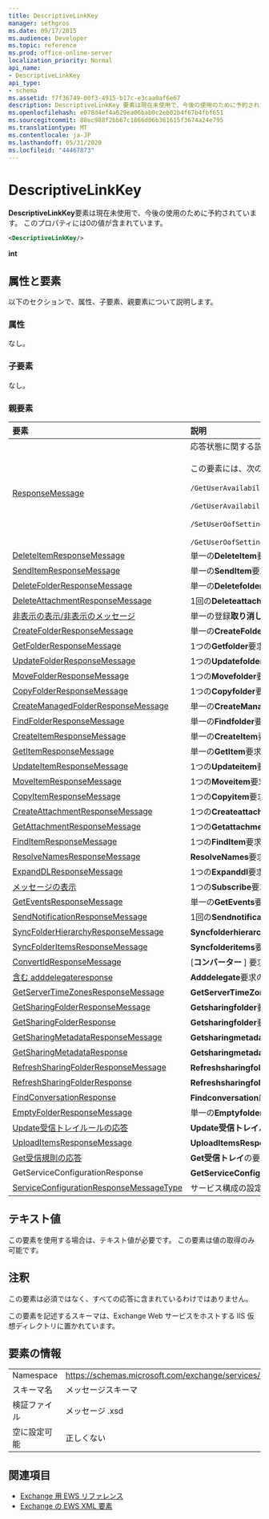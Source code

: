 ```yaml
---
title: DescriptiveLinkKey
manager: sethgros
ms.date: 09/17/2015
ms.audience: Developer
ms.topic: reference
ms.prod: office-online-server
localization_priority: Normal
api_name:
- DescriptiveLinkKey
api_type:
- schema
ms.assetid: f7f36749-00f3-4915-b17c-e3caa0af6e67
description: DescriptiveLinkKey 要素は現在未使用で、今後の使用のために予約されています。 このプロパティには0の値が含まれています。
ms.openlocfilehash: e078d4ef4a629ea06bab0c2eb02b4f67b4fbf651
ms.sourcegitcommit: 88ec988f2bb67c1866d06b361615f3674a24e795
ms.translationtype: MT
ms.contentlocale: ja-JP
ms.lasthandoff: 05/31/2020
ms.locfileid: "44467873"
---
```

# <a name="descriptivelinkkey"></a>DescriptiveLinkKey

**DescriptiveLinkKey**要素は現在未使用で、今後の使用のために予約されています。 このプロパティには0の値が含まれています。 
  
```XML
<DescriptiveLinkKey/>
```

 **int**
## <a name="attributes-and-elements"></a>属性と要素

以下のセクションで、属性、子要素、親要素について説明します。
  
### <a name="attributes"></a>属性

なし。
  
### <a name="child-elements"></a>子要素

なし。
  
### <a name="parent-elements"></a>親要素

|**要素**|**説明**|
|:-----|:-----|
|[ResponseMessage](responsemessage.md) <br/> | 応答状態に関する説明情報を提供します。  <br/><br/>この要素には、次のような XPath 式があります。<br/><br/>  `/GetUserAvailabilityResponse/FreeBusyResponseArray/FreeBusyResponse/ResponseMessage` <br/><br/>`/GetUserAvailabilityResponse/SuggestionsResponse/ResponseMessage` <br/><br/>`/SetUserOofSettingsResponse/ResponseMessage` <br/><br/>`/GetUserOofSettingsResponse/ResponseMessage` <br/> |
|[DeleteItemResponseMessage](deleteitemresponsemessage.md) <br/> |単一の**DeleteItem**要求の状態と結果を格納します。  <br/> |
|[SendItemResponseMessage](senditemresponsemessage.md) <br/> |単一の**SendItem**要求の状態と結果を格納します。  <br/> |
|[DeleteFolderResponseMessage](deletefolderresponsemessage.md) <br/> |単一の**Deletefolder**要求の状態と結果を格納します。  <br/> |
|[DeleteAttachmentResponseMessage](deleteattachmentresponsemessage.md) <br/> |1回の**Deleteattachment**要求の状態と結果を格納します。  <br/> |
|[非表示の表示/非表示のメッセージ](unsubscriberesponsemessage.md) <br/> |単一の登録**取り消し**要求の状態と結果を格納します。  <br/> |
|[CreateFolderResponseMessage](createfolderresponsemessage.md) <br/> |単一の**CreateFolder**要求の状態と結果を格納します。  <br/> |
|[GetFolderResponseMessage](getfolderresponsemessage.md) <br/> |1つの**Getfolder**要求の状態と結果を格納します。  <br/> |
|[UpdateFolderResponseMessage](updatefolderresponsemessage.md) <br/> |1つの**Updatefolder**要求の状態と結果を格納します。  <br/> |
|[MoveFolderResponseMessage](movefolderresponsemessage.md) <br/> |1つの**Movefolder**要求の状態と結果を格納します。  <br/> |
|[CopyFolderResponseMessage](copyfolderresponsemessage.md) <br/> |1つの**Copyfolder**要求の状態と結果を格納します。  <br/> |
|[CreateManagedFolderResponseMessage](createmanagedfolderresponsemessage.md) <br/> |単一の**CreateManagedFolder**要求の状態と結果を格納します。  <br/> |
|[FindFolderResponseMessage](findfolderresponsemessage.md) <br/> |単一の**Findfolder**要求の状態と結果を格納します。  <br/> |
|[CreateItemResponseMessage](createitemresponsemessage.md) <br/> |単一の**CreateItem**要求の状態と結果を格納します。  <br/> |
|[GetItemResponseMessage](getitemresponsemessage.md) <br/> |単一の**GetItem**要求の状態と結果を格納します。  <br/> |
|[UpdateItemResponseMessage](updateitemresponsemessage.md) <br/> |1つの**Updateitem**要求の状態と結果を格納します。  <br/> |
|[MoveItemResponseMessage](moveitemresponsemessage.md) <br/> |1つの**Moveitem**要求の状態と結果を格納します。  <br/> |
|[CopyItemResponseMessage](copyitemresponsemessage.md) <br/> |1つの**Copyitem**要求の状態と結果を格納します。  <br/> |
|[CreateAttachmentResponseMessage](createattachmentresponsemessage.md) <br/> |1つの**Createattachment**要求の状態と結果を格納します。  <br/> |
|[GetAttachmentResponseMessage](getattachmentresponsemessage.md) <br/> |1つの**Getattachment**要求の状態と結果を格納します。  <br/> |
|[FindItemResponseMessage](finditemresponsemessage.md) <br/> |1つの**FindItem**要求の状態と結果を格納します。  <br/> |
|[ResolveNamesResponseMessage](resolvenamesresponsemessage.md) <br/> |**ResolveNames**要求の状態と結果を格納します。  <br/> |
|[ExpandDLResponseMessage](expanddlresponsemessage.md) <br/> |1つの**Expanddl**要求の状態と結果を格納します。  <br/> |
|[メッセージの表示](subscriberesponsemessage.md) <br/> |1つの**Subscribe**要求の状態と結果を格納します。  <br/> |
|[GetEventsResponseMessage](geteventsresponsemessage.md) <br/> |単一の**GetEvents**要求の状態と結果を格納します。  <br/> |
|[SendNotificationResponseMessage](sendnotificationresponsemessage.md) <br/> |1回の**Sendnotification**要求の状態と結果を格納します。  <br/> |
|[SyncFolderHierarchyResponseMessage](syncfolderhierarchyresponsemessage.md) <br/> |**Syncfolderhierarchy**要求の状態と結果を格納します。  <br/> |
|[SyncFolderItemsResponseMessage](syncfolderitemsresponsemessage.md) <br/> |**Syncfolderitems**要求の状態と結果を格納します。  <br/> |
|[ConvertIdResponseMessage](convertidresponsemessage.md) <br/> |[**コンバーター** ] 要求の状態と結果を格納します。  <br/> |
|[含む adddelegateresponse](adddelegateresponse.md) <br/> |**Adddelegate**要求の状態と結果を格納します。  <br/> |
|[GetServerTimeZonesResponseMessage](getservertimezonesresponsemessage.md) <br/> |**GetServerTimeZones**要求の状態と結果を格納します。  <br/> |
|[GetSharingFolderResponseMessage](getsharingfolderresponsemessage.md) <br/> |**Getsharingfolder**要求の状態と結果を格納します。  <br/> |
|[GetSharingFolderResponse](getsharingfolderresponse.md) <br/> |**Getsharingfolder**要求への応答を定義します。  <br/> |
|[GetSharingMetadataResponseMessage](getsharingmetadataresponsemessage.md) <br/> |**Getsharingmetadata**要求の状態と結果を格納します。  <br/> |
|[GetSharingMetadataResponse](getsharingmetadataresponse.md) <br/> |**Getsharingmetadata**要求への応答を定義します。  <br/> |
|[RefreshSharingFolderResponseMessage](refreshsharingfolderresponsemessage.md) <br/> |**Refreshsharingfolder**要求の状態と結果を格納します。  <br/> |
|[RefreshSharingFolderResponse](refreshsharingfolderresponse.md) <br/> |**Refreshsharingfolder**要求への応答を定義します。  <br/> |
|[FindConversationResponse](findconversationresponse.md) <br/> |**Findconversation**応答の状態と結果を格納します。  <br/> |
|[EmptyFolderResponseMessage](emptyfolderresponsemessage.md) <br/> |単一の**Emptyfolder**要求の状態と結果を格納します。  <br/> |
|[Update受信トレイルールの応答](updateinboxrulesresponse.md) <br/> |**Update受信トレイルール**要求の状態と結果を格納します。  <br/> |
|[UploadItemsResponseMessage](uploaditemsresponsemessage.md) <br/> |**UploadItemsResponse**要求の状態と結果を格納します。  <br/> |
|[Get受信規則の応答](getinboxrulesresponse.md) <br/> |**Get受信トレイ**の要求への応答を含みます。  <br/> |
|GetServiceConfigurationResponse  <br/> |**GetServiceConfiguration**要求への応答を含みます。  <br/> |
|[ServiceConfigurationResponseMessageType](serviceconfigurationresponsemessagetype.md) <br/> |サービス構成の設定が含まれます。  <br/> |
   
## <a name="text-value"></a>テキスト値

この要素を使用する場合は、テキスト値が必要です。 この要素は値の取得のみ可能です。
  
## <a name="remarks"></a>注釈

この要素は必須ではなく、すべての応答に含まれているわけではありません。
  
この要素を記述するスキーマは、Exchange Web サービスをホストする IIS 仮想ディレクトリに置かれています。
  
## <a name="element-information"></a>要素の情報

|||
|:-----|:-----|
|Namespace  <br/> |https://schemas.microsoft.com/exchange/services/2006/messages  <br/> |
|スキーマ名  <br/> |メッセージスキーマ  <br/> |
|検証ファイル  <br/> |メッセージ .xsd  <br/> |
|空に設定可能  <br/> |正しくない  <br/> |
   
## <a name="see-also"></a>関連項目

- 
  [Exchange 用 EWS リファレンス](ews-reference-for-exchange.md) 
- [Exchange の EWS XML 要素](ews-xml-elements-in-exchange.md)

